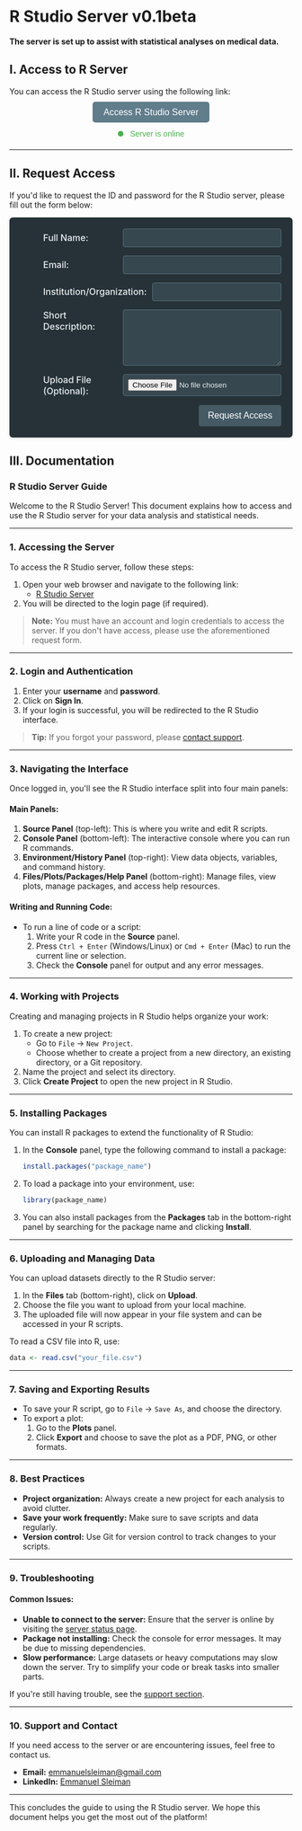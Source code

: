 
<link rel="stylesheet" href="https://cdnjs.cloudflare.com/ajax/libs/font-awesome/6.0.0-beta3/css/all.min.css">

# R Studio Server v0.1beta

**The server is set up to assist with statistical analyses on medical data.**


## I. Access to R Server

You can access the R Studio server using the following link:

<div style="text-align: center; margin: 20px 0;">
  <a href="http://134.209.84.93:8787/" target="_blank" style="padding: 10px 20px; background-color: #607D8B; color: white; text-decoration: none; border-radius: 5px; font-family: Arial, sans-serif; font-size: 16px;">Access R Studio Server</a>
</div>

<div style="text-align: center; margin-bottom: 20px;">
  <span id="status-indicator" style="display: inline-block; width: 10px; height: 10px; background-color: #4CAF50; border-radius: 50%; margin-right: 8px;"></span>
  <span id="status-text" style="font-family: Arial, sans-serif; color: #4CAF50;">Server is online</span>
</div>

---

## II. Request Access

If you'd like to request the ID and password for the R Studio server, please fill out the form below:

<form action="https://fabform.io/f/SgfCSO0" method="POST" enctype="multipart/form-data" style="width: 100%; padding: 20px; background-color: #263238; border-radius: 6px; box-shadow: 0 2px 4px rgba(0, 0, 0, 0.1); box-sizing: border-box;">
  
  <div style="margin-bottom: 15px; display: flex; align-items: center;">
    <i class="fas fa-user" style="font-size: 20px; color: #b0bec5; margin-right: 10px; min-width: 30px; text-align: center;"></i>
    <label for="name" style="font-size: 16px; font-weight: 500; color: #eceff1; flex: 1;">Full Name:</label>
    <input type="text" id="name" name="name" required style="flex: 2; padding: 8px; border: 1px solid #546e7a; border-radius: 4px; background-color: #37474f; color: #eceff1; margin-left: 10px;">
  </div>
  
  <div style="margin-bottom: 15px; display: flex; align-items: center;">
    <i class="fas fa-envelope" style="font-size: 20px; color: #b0bec5; margin-right: 10px; min-width: 30px; text-align: center;"></i>
    <label for="email" style="font-size: 16px; font-weight: 500; color: #eceff1; flex: 1;">Email:</label>
    <input type="email" id="email" name="email" required style="flex: 2; padding: 8px; border: 1px solid #546e7a; border-radius: 4px; background-color: #37474f; color: #eceff1; margin-left: 10px;">
  </div>

  <div style="margin-bottom: 15px; display: flex; align-items: center;">
    <i class="fas fa-building" style="font-size: 20px; color: #b0bec5; margin-right: 10px; min-width: 30px; text-align: center;"></i>
    <label for="institution" style="font-size: 16px; font-weight: 500; color: #eceff1; flex: 1;">Institution/Organization:</label>
    <input type="text" id="institution" name="institution" required style="flex: 2; padding: 8px; border: 1px solid #546e7a; border-radius: 4px; background-color: #37474f; color: #eceff1; margin-left: 10px;">
  </div>
  
  <div style="margin-bottom: 15px; display: flex; align-items: flex-start;">
    <i class="fas fa-comment-alt" style="font-size: 20px; color: #b0bec5; margin-right: 10px; min-width: 30px; text-align: center;"></i>
    <label for="reason" style="font-size: 16px; font-weight: 500; color: #eceff1; flex: 1;">Short Description:</label>
    <textarea id="reason" name="reason" required style="flex: 2; padding: 8px; border: 1px solid #546e7a; border-radius: 4px; background-color: #37474f; color: #eceff1; margin-left: 10px; height: 100px;"></textarea>
  </div>

  <div style="margin-bottom: 15px; display: flex; align-items: center;">
    <i class="fas fa-file-upload" style="font-size: 20px; color: #b0bec5; margin-right: 10px; min-width: 30px; text-align: center;"></i>
    <label for="file" style="font-size: 16px; font-weight: 500; color: #eceff1; flex: 1;">Upload File (Optional):</label>
    <input type="file" id="file" name="file" style="flex: 2; padding: 8px; border: 1px solid #546e7a; border-radius: 4px; background-color: #37474f; color: #eceff1; margin-left: 10px;">
  </div>
  
  <div style="text-align: right;">
    <input type="submit" value="Request Access" style="background-color: #455a64; color: white; padding: 10px 16px; border: none; border-radius: 4px; cursor: pointer; font-size: 16px; font-weight: 500;">
  </div>
</form>



## III. Documentation

### R Studio Server Guide

Welcome to the R Studio Server! This document explains how to access and use the R Studio server for your data analysis and statistical needs.

---

### 1. Accessing the Server

To access the R Studio server, follow these steps:

1. Open your web browser and navigate to the following link:
   - [R Studio Server](http://134.209.84.93:8787)
2. You will be directed to the login page (if required).

> **Note:** You must have an account and login credentials to access the server. If you don't have access, please use the aforementioned request form.

---

### 2. Login and Authentication

1. Enter your **username** and **password**.
2. Click on **Sign In**.
3. If your login is successful, you will be redirected to the R Studio interface.

> **Tip:** If you forgot your password, please [contact support](#support-and-contact).

---

### 3. Navigating the Interface

Once logged in, you'll see the R Studio interface split into four main panels:

#### Main Panels:

1. **Source Panel** (top-left): This is where you write and edit R scripts.
2. **Console Panel** (bottom-left): The interactive console where you can run R commands.
3. **Environment/History Panel** (top-right): View data objects, variables, and command history.
4. **Files/Plots/Packages/Help Panel** (bottom-right): Manage files, view plots, manage packages, and access help resources.

#### Writing and Running Code:

- To run a line of code or a script:
  1. Write your R code in the **Source** panel.
  2. Press `Ctrl + Enter` (Windows/Linux) or `Cmd + Enter` (Mac) to run the current line or selection.
  3. Check the **Console** panel for output and any error messages.

---

### 4. Working with Projects

Creating and managing projects in R Studio helps organize your work:

1. To create a new project:
   - Go to `File` -> `New Project`.
   - Choose whether to create a project from a new directory, an existing directory, or a Git repository.
2. Name the project and select its directory.
3. Click **Create Project** to open the new project in R Studio.

---

### 5. Installing Packages

You can install R packages to extend the functionality of R Studio:

1. In the **Console** panel, type the following command to install a package:
   ```r
   install.packages("package_name")
   ```
2. To load a package into your environment, use:
   ```r
   library(package_name)
   ```
3. You can also install packages from the **Packages** tab in the bottom-right panel by searching for the package name and clicking **Install**.

---

### 6. Uploading and Managing Data

You can upload datasets directly to the R Studio server:

1. In the **Files** tab (bottom-right), click on **Upload**.
2. Choose the file you want to upload from your local machine.
3. The uploaded file will now appear in your file system and can be accessed in your R scripts.

To read a CSV file into R, use:
```r
data <- read.csv("your_file.csv")
```

---

### 7. Saving and Exporting Results

- To save your R script, go to `File` -> `Save As`, and choose the directory.
- To export a plot:
  1. Go to the **Plots** panel.
  2. Click **Export** and choose to save the plot as a PDF, PNG, or other formats.

---

### 8. Best Practices

- **Project organization:** Always create a new project for each analysis to avoid clutter.
- **Save your work frequently:** Make sure to save scripts and data regularly.
- **Version control:** Use Git for version control to track changes to your scripts.

---

### 9. Troubleshooting

#### Common Issues:

- **Unable to connect to the server:** Ensure that the server is online by visiting the [server status page](http://134.209.84.93/).
- **Package not installing:** Check the console for error messages. It may be due to missing dependencies.
- **Slow performance:** Large datasets or heavy computations may slow down the server. Try to simplify your code or break tasks into smaller parts.

If you're still having trouble, see the [support section](#support-and-contact).

---

### 10. Support and Contact

If you need access to the server or are encountering issues, feel free to contact us.

- **Email:** [emmanuelsleiman@gmail.com](mailto:emmanuelsleiman@gmail.com)
- **LinkedIn:** [Emmanuel Sleiman](https://fr.linkedin.com/in/emmanuel-sleiman-0354272b4)

---

This concludes the guide to using the R Studio server. We hope this document helps you get the most out of the platform!

